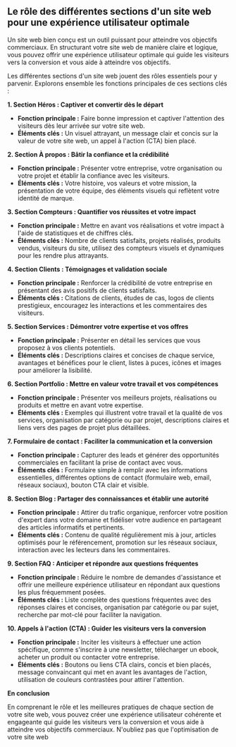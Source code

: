 ## Le rôle des différentes sections d'un site web pour une expérience utilisateur optimale

Un site web bien conçu est un outil puissant pour atteindre vos objectifs commerciaux. En structurant votre site web de manière claire et logique, vous pouvez offrir une expérience utilisateur optimale qui guide les visiteurs vers la conversion et vous aide à atteindre vos objectifs. 

Les différentes sections d'un site web jouent des rôles essentiels pour y parvenir. Explorons ensemble les fonctions principales de ces sections clés :

**1. Section Héros : Captiver et convertir dès le départ**

* **Fonction principale :** Faire bonne impression et captiver l'attention des visiteurs dès leur arrivée sur votre site web.
* **Éléments clés :** Un visuel attrayant, un message clair et concis sur la valeur de votre site web, un appel à l'action (CTA) bien placé.

**2. Section À propos : Bâtir la confiance et la crédibilité**

* **Fonction principale :** Présenter votre entreprise, votre organisation ou votre projet et établir la confiance avec les visiteurs.
* **Éléments clés :** Votre histoire, vos valeurs et votre mission, la présentation de votre équipe, des éléments visuels qui reflètent votre identité de marque.

**3. Section Compteurs : Quantifier vos réussites et votre impact**

* **Fonction principale :** Mettre en avant vos réalisations et votre impact à l'aide de statistiques et de chiffres clés.
* **Éléments clés :** Nombre de clients satisfaits, projets réalisés, produits vendus, visiteurs du site, utilisez des compteurs visuels et dynamiques pour les rendre plus attrayants.

**4. Section Clients : Témoignages et validation sociale**

* **Fonction principale :** Renforcer la crédibilité de votre entreprise en présentant des avis positifs de clients satisfaits.
* **Éléments clés :** Citations de clients, études de cas, logos de clients prestigieux, encouragez les interactions et les commentaires des visiteurs.

**5. Section Services : Démontrer votre expertise et vos offres**

* **Fonction principale :** Présenter en détail les services que vous proposez à vos clients potentiels.
* **Éléments clés :** Descriptions claires et concises de chaque service, avantages et bénéfices pour le client, listes à puces, icônes et images pour améliorer la lisibilité.

**6. Section Portfolio : Mettre en valeur votre travail et vos compétences**

* **Fonction principale :** Présenter vos meilleurs projets, réalisations ou produits et mettre en avant votre expertise.
* **Éléments clés :** Exemples qui illustrent votre travail et la qualité de vos services, organisation par catégorie ou par projet, descriptions claires et liens vers des pages de projet plus détaillées.

**7. Formulaire de contact : Faciliter la communication et la conversion**

* **Fonction principale :** Capturer des leads et générer des opportunités commerciales en facilitant la prise de contact avec vous.
* **Éléments clés :** Formulaire simple à remplir avec les informations essentielles, différentes options de contact (formulaire web, email, réseaux sociaux), bouton CTA clair et visible.

**8. Section Blog : Partager des connaissances et établir une autorité**

* **Fonction principale :** Attirer du trafic organique, renforcer votre position d'expert dans votre domaine et fidéliser votre audience en partageant des articles informatifs et pertinents.
* **Éléments clés :** Contenu de qualité régulièrement mis à jour, articles optimisés pour le référencement, promotion sur les réseaux sociaux, interaction avec les lecteurs dans les commentaires.

**9. Section FAQ : Anticiper et répondre aux questions fréquentes**

* **Fonction principale :** Réduire le nombre de demandes d'assistance et offrir une meilleure expérience utilisateur en répondant aux questions les plus fréquemment posées.
* **Éléments clés :** Liste complète des questions fréquentes avec des réponses claires et concises, organisation par catégorie ou par sujet, recherche par mot-clé pour faciliter la navigation.

**10. Appels à l'action (CTA) : Guider les visiteurs vers la conversion**

* **Fonction principale :** Inciter les visiteurs à effectuer une action spécifique, comme s'inscrire à une newsletter, télécharger un ebook, acheter un produit ou contacter votre entreprise.
* **Éléments clés :** Boutons ou liens CTA clairs, concis et bien placés, message convaincant qui met en avant les avantages de l'action, utilisation de couleurs contrastées pour attirer l'attention.

**En conclusion**

En comprenant le rôle et les meilleures pratiques de chaque section de votre site web, vous pouvez créer une expérience utilisateur cohérente et engageante qui guide les visiteurs vers la conversion et vous aide à atteindre vos objectifs commerciaux. N'oubliez pas que l'optimisation de votre site web